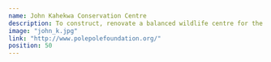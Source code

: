 ```yaml
---
name: John Kahekwa Conservation Centre
description: To construct, renovate a balanced wildlife centre for the people and youth living around the home range of the Grauer gorillas near the town of Miti in the Democratic Republic of Congo.
image: "john_k.jpg"
link: "http://www.polepolefoundation.org/"
position: 50
---
```

